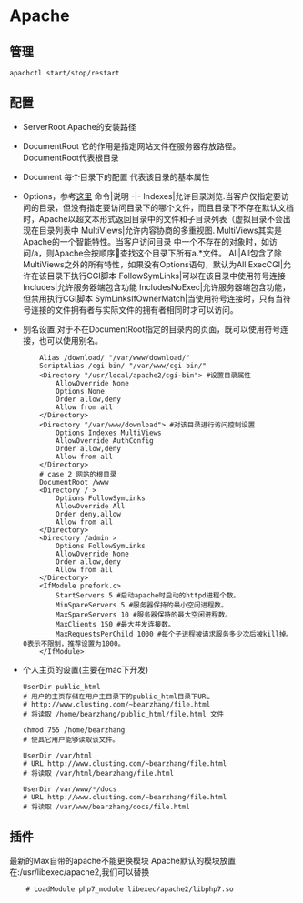 # Apache
## 管理
`apachctl start/stop/restart`
## 配置
- ServerRoot
    Apache的安装路径
- DocumentRoot
    它的作用是指定网站文件在服务器存放路径。DocumentRoot代表根目录
- Document
    每个目录下的配置
    代表该目录的基本属性
- Options，参考[这里](http://www.clusting.com/Apache/ApacheManual/mod/core.html#options)
    命令|说明
    -|-
    Indexes|允许目录浏览.当客户仅指定要访问的目录，但没有指定要访问目录下的哪个文件，而且目录下不存在默认文档时，Apache以超文本形式返回目录中的文件和子目录列表（虚拟目录不会出现在目录列表中
    MultiViews|允许内容协商的多重视图. MultiViews其实是Apache的一个智能特性。当客户访问目录 中一个不存在的对象时，如访问/a，则Apache会按顺序查找这个目录下所有a.*文件。
    All|All包含了除MultiViews之外的所有特性，如果没有Options语句，默认为All
    ExecCGI|允许在该目录下执行CGI脚本
    FollowSymLinks|可以在该目录中使用符号连接
    Includes|允许服务器端包含功能
    IncludesNoExec|允许服务器端包含功能，但禁用执行CGI脚本
    SymLinksIfOwnerMatch|当使用符号连接时，只有当符号连接的文件拥有者与实际文件的拥有者相同时才可以访问。
    
- 别名设置,对于不在DocumentRoot指定的目录内的页面，既可以使用符号连接，也可以使用别名。
    ```
        Alias /download/ "/var/www/download/"
        ScriptAlias /cgi-bin/ "/var/www/cgi-bin/"  
        <Directory "/usr/local/apache2/cgi-bin"> #设置目录属性 
            AllowOverride None 
            Options None 
            Order allow,deny 
            Allow from all 
        </Directory>
        <Directory "/var/www/download"> #对该目录进行访问控制设置 
            Options Indexes MultiViews 
            AllowOverride AuthConfig 
            Order allow,deny 
            Allow from all 
        </Directory>
        # case 2 网站的根目录
        DocumentRoot /www
        <Directory / > 
            Options FollowSymLinks 
            AllowOverride All 
            Order deny,allow
            Allow from all 
        </Directory> 
        <Directory /admin > 
            Options FollowSymLinks 
            AllowOverride None 
            Order allow,deny 
            Allow from all 
        </Directory> 
        <IfModule prefork.c>
            StartServers 5 #启动apache时启动的httpd进程个数。
            MinSpareServers 5 #服务器保持的最小空闲进程数。
            MaxSpareServers 10 #服务器保持的最大空闲进程数。
            MaxClients 150 #最大并发连接数。
            MaxRequestsPerChild 1000 #每个子进程被请求服务多少次后被kill掉。0表示不限制，推荐设置为1000。
        </IfModule>
    ```
- 个人主页的设置(主要在mac下开发)
    ```
    UserDir public_html 
    # 用户的主页存储在用户主目录下的public_html目录下URL 
    # http://www.clusting.com/~bearzhang/file.html 
    # 将读取 /home/bearzhang/public_html/file.html 文件
    
    chmod 755 /home/bearzhang 
    # 使其它用户能够读取该文件。 
    
    UserDir /var/html 
    # URL http://www.clusting.com/~bearzhang/file.html 
    # 将读取 /var/html/bearzhang/file.html
    
    UserDir /var/www/*/docs 
    # URL http://www.clusting.com/~bearzhang/file.html 
    # 将读取 /var/www/bearzhang/docs/file.html
    ```
## 插件
最新的Max自带的apache不能更换模块
Apache默认的模块放置在:/usr/libexec/apache2,我们可以替换
```
    # LoadModule php7_module libexec/apache2/libphp7.so
```